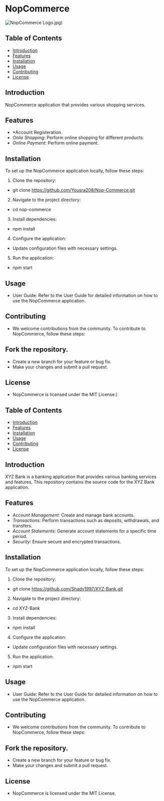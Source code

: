 # NopCommerce

![NopCommerce Logo](https://www.google.com/imgres?imgurl=https%3A%2F%2Fpbs.twimg.com%2Fprofile_images%2F1197439720957120517%2FbBMARwt8_400x400.png&tbnid=_uGESnkzrW-v9M&vet=12ahUKEwiew-uihOKBAxVgricCHT8UDPoQMygBegQIARBN..i&imgrefurl=https%3A%2F%2Ftwitter.com%2FnopCommerce&docid=W8G7lcB-0cDw6M&w=400&h=400&q=nopcommerce&ved=2ahUKEwiew-uihOKBAxVgricCHT8UDPoQMygBegQIARBN).jpg)

## Table of Contents

- [Introduction](#introduction)
- [Features](#features)
- [Installation](#installation)
- [Usage](#usage)
- [Contributing](#contributing)
- [License](#license)

## Introduction

NopCommerce application that provides various shopping services.

## Features

- *Account Registeration.
- *Onlie Shopping*: Perform online shopping for different products.
- *Online Payment*: Perform online payment.


## Installation

To set up the NopCommerce application locally, follow these steps:

1. Clone the repository:
*   git clone https://github.com/Yousra208/Nop-Commerce.git
2. Navigate to the project directory:
*   cd nop-commerce
3. Install dependencies:
*   npm install
4. Configure the application:

* Update configuration files with necessary settings.
5. Run the application:
*   npm start

## Usage
* User Guide: Refer to the User Guide for detailed information on how to use the NopCommerce application.

## Contributing
* We welcome contributions from the community. To contribute to NopCommerce, follow these steps:

## Fork the repository.
* Create a new branch for your feature or bug fix.
* Make your changes and submit a pull request.

## License
* NopCommerce is licensed under the MIT License.)

## Table of Contents

- [Introduction](#introduction)
- [Features](#features)
- [Installation](#installation)
- [Usage](#usage)
- [Contributing](#contributing)
- [License](#license)

## Introduction

XYZ Bank is a banking application that provides various banking services and features. This repository contains the source code for the XYZ Bank application.

## Features

- *Account Management*: Create and manage bank accounts.
- *Transactions*: Perform transactions such as deposits, withdrawals, and transfers.
- *Account Statements*: Generate account statements for a specific time period.
- *Security*: Ensure secure and encrypted transactions.

## Installation

To set up the NopCommerce application locally, follow these steps:

1. Clone the repository:
*   git clone https://github.com/Shady1997/XYZ-Bank.git
2. Navigate to the project directory:
*   cd XYZ-Bank
3. Install dependencies:
*   npm install
4. Configure the application:

* Update configuration files with necessary settings.
5. Run the application:
*   npm start

## Usage
* User Guide: Refer to the User Guide for detailed information on how to use the NopCommerce application.

## Contributing
* We welcome contributions from the community. To contribute to NopCommerce, follow these steps:

## Fork the repository.
* Create a new branch for your feature or bug fix.
* Make your changes and submit a pull request.

## License
* NopCommerce is licensed under the MIT License.
